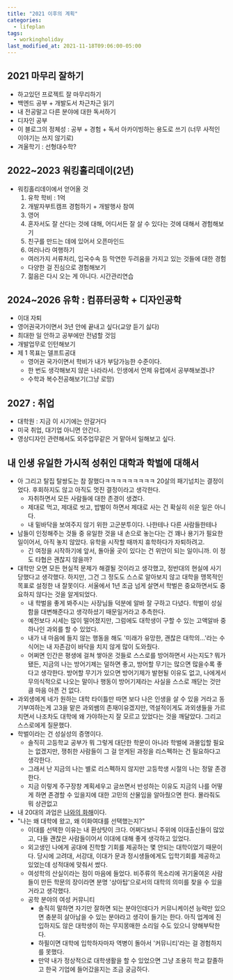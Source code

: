 ```yaml
---
title: "2021 이후의 계획"
categories:
  - lifeplan
tags:
  - workingholiday
last_modified_at: 2021-11-18T09:06:00-05:00
---
```

## 2021 마무리 잘하기
- 하고있던 프로젝트 잘 마무리하기
- 백엔드 공부 + 개발도서 차근차근 읽기
- 내 전공말고 다른 분야에 대한 독서하기
- 디자인 공부
- 이 블로그의 정체성 : 공부 + 경험 + 독서 아카이빙하는 용도로 쓰기 (너무 사적인 이야기는 쓰지 않기로)
- 겨울학기 : 선형대수학?

## 2022~2023 워킹홀리데이(2년)
- 워킹홀리데이에서 얻어올 것
  1. 유학 학비 : 1억
  2. 개발자부트캠프 경험하기 + 개발행사 참여
  3. 영어
  4. 혼자서도 잘 산다는 것에 대해, 어디서든 잘 살 수 있다는 것에 대해서 경험해보기
  5. 친구를 만드는 데에 있어서 오픈마인드
  6. 여러나라 여행하기
    - 여러가지 서류처리, 입국수속 등 막연한 두려움을 가지고 있는 것들에 대한 경험
    - 다양한 걸 진심으로 경험해보기
  7. 젊음은 다시 오는 게 아니다. 시간관리연습

## 2024~2026 유학 : 컴퓨터공학 + 디자인공학
- 이대 자퇴
- 영어권국가이면서 3년 안에 끝내고 싶다(교양 듣기 싫다)
- 최대한 일 안하고 공부에만 전념할 것임
- 개발업무로 인턴해보기
- 제 1 목표는 델프트공대 
  - 영어권 국가이면서 학비가 내가 부담가능한 수준이다. 
  - 한 번도 생각해보지 않은 나라라서. 인생에서 언제 유럽에서 공부해보겠나?
  - 수학과 복수전공해보기(그냥 로망)

## 2027 : 취업
- 대학원 : 지금 이 시기에는 안갈거다
- 미국 취업, 대기업 아니면 안간다. 
- 영상디자인 관련해서도 외주업무같은 거 맡아서 일해보고 싶다.

## 내 인생 유일한 가시적 성취인 대학과 학벌에 대해서 
- 아 그리고 탈집 탈쌍도는 참 잘했다ㅋㅋㅋㅋㅋㅋㅋㅋㅋ 20살의 패기넘치는 결정이었다. 후회하지도 않고 아직도 멋진 결정이라고 생각한다.
  - 자취하면서 모든 사람들에 대한 존경이 생겼다.
  - 제대로 먹고, 제대로 씻고, 밥벌이 하면서 제대로 사는 건 확실히 쉬운 일은 아니다.
  - 내 밑바닥을 보여주지 않기 위한 고군분투이다. 나한테나 다른 사람들한테나 
- 남들이 인정해주는 것들 중 유일한 것을 내 손으로 놓는다는 건 꽤나 용기가 필요한 일이어서, 아직 놓지 않았다. 유학을 시작할 때까지 휴학하다가 자퇴하려고.
  - 긴 여정을 시작하기에 앞서, 돌아올 곳이 있다는 건 위안이 되는 일이니까. 이 정도 타협은 괜찮지 않을까?
- 대학만 오면 모든 현실적 문제가 해결될 것이라고 생각했고, 정반대의 현실에 사기당했다고 생각했다. 하지만, 그건 그 정도도 스스로 알아보지 않고 대학을 맹목적인 목표로 설정한 내 잘못이다. 서울에서 1년 조금 넘게 살면서 학벌은 중요하면서도 중요하지 않다는 것을 알게되었다. 
  - 내 학벌을 좋게 봐주시는 사장님들 덕분에 알바 잘 구하고 다녔다. 학벌이 성실함을 대변해준다고 생각하셨기 때문일거라고 추측한다.
  - 예전보다 시세는 많이 떨어졌지만, 그럼에도 대학생이 구할 수 있는 고액알바 중 하나인 과외를 할 수 있었다.
  - 내가 내 마음에 들지 않는 행동을 해도 '미래가 유망한, 괜찮은 대학의...'라는 수식어는 내 자존감이 바닥을 치지 않게 많이 도와줬다. 
  - 어쩌면 인간은 평생에 걸쳐 쌓아온 것들로 스스로를 방어하면서 사는지도? 뭐가 됐든, 지금의 나는 방어기제는 덜하면 좋고, 방어할 무기는 많으면 많을수록 좋다고 생각한다. 방어할 무기가 있으면 방어기제가 발현될 이유도 없고, 나에게서 무의식적으로 나오는 말이나 행동이 방어기제라는 사실을 스스로 깨닫는 것만큼 마음 아픈 건 없다.
- 과외생에게 네가 원하는 대학 타이틀만 따면 보다 나은 인생을 살 수 있을 거라고 동기부여하는게 고3을 맡은 과외쌤의 존재이유겠지만, 역설적이게도 과외생들을 가르치면서 나조차도 대학에 왜 가야하는지 잘 모르고 있었다는 것을 깨달았다. 그리고 스스로에게 질문했다. 
- 학벌이라는 건 성실성의 증명이다. 
  - 솔직히 고등학교 공부가 뭐 그렇게 대단한 학문이 아니라 학벌에 과몰입할 필요는 없겠지만, 쟁취한 사람들이 그 걸 얻게된 과정을 리스펙하는 건 필요하다고 생각한다. 
  - 그래서 난 지금의 나는 별로 리스펙하지 않지만 고등학생 시절의 나는 정말 존경한다.
  - 지금 이렇게 주구장창 계획세우고 글쓰면서 반성하는 이유도 지금의 나를 어떻게 하면 존경할 수 있을지에 대한 고민의 산물임을 알아줬으면 한다. 몰라줘도 뭐 상관없고
- 내 20대의 과업은 <u>나와의 화해</u>이다.
- "나는 왜 대학에 왔고, 왜 이화여대를 선택했는지?"
  - 이대를 선택한 이유는 내 환상탓이 크다. 어쩌다보니 주위에 이대출신들이 많았고, 다들 괜찮은 사람들이어서 이대에 대해 좋게 생각하고 있었다.
  - 외고생인 나에게 공대에 진학할 기회를 제공하는 몇 안되는 대학이었기 때문이다. 당시에 고려대, 서강대, 이대가 문과 정시생들에게도 입학기회를 제공하고 있었는데 성적대에 맞춰서 썼다. 
  - 여성학의 산실이라는 점이 마음에 들었다. 비주류의 목소리에 귀기울여온 사람들이 만든 학문의 장이라면 분명 '상아탑'으로서의 대학의 의미를 찾을 수 있을 거라고 생각했다.
  - 공학 분야의 여성 커뮤니티
    - 솔직히 말하면 자기만 잘하면 되는 분야인데다가 커뮤니케이션 능력만 있으면 충분히 살아남을 수 있는 분야라고 생각이 들기는 한다. 아직 업계에 진입하지도 않은 대학생이 하는 무지몽매한 소리일 수도 있으니 양해부탁한다.
    - 하필이면 대학에 입학하자마자 역병이 돌아서 '커뮤니티'라는 걸 경험하지를 못했다. 
    - 만약 내가 정상적으로 대학생활을 할 수 있었으면 그냥 조용히 학교 칼졸하고 한국 기업에 들어갔을지는 조금 궁금하다.
